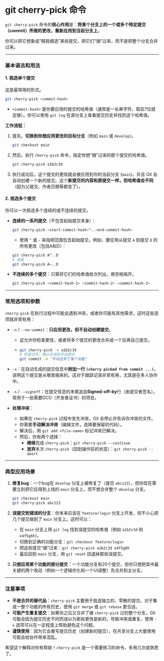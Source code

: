 # git cherry-pick 命令

`git cherry-pick` 命令的**核心作用**是：**将某个分支上的一个或多个特定提交（commit）所做的更改，重新应用到当前分支上**。

你可以把它想象成“精挑细选”某些提交，把它们“摘”过来，而不是把整个分支合并过来。

---

### 基本语法和用法

#### 1. 挑选单个提交
这是最常用的形式。

```bash
git cherry-pick <commit-hash>
```
*   `<commit-hash>` 是你要应用的提交的哈希值（通常是一长串字符，取前7位就足够）。你可以使用 `git log` 在源分支上查看提交历史并找到这个哈希值。

**工作流程：**
1.  首先，**切换到你想应用更改的目标分支**（例如 `main` 或 `develop`）。
    ```bash
    git checkout main
    ```
2.  然后，执行 `cherry-pick` 命令，指定你想“摘”过来的那个提交的哈希值。
    ```bash
    git cherry-pick a1b2c3d
    ```
3.  执行成功后，这个提交的更改就会被应用到你的当前分支 (`main`)，并且 Git 会自动创建一个新的提交。这个**新提交的内容和原提交一样，但哈希值会不同**（因为父提交、作者日期等都变了）。

#### 2. 挑选多个提交
你可以一次挑选多个连续的或不连续的提交。

*   **连续的一系列提交**（不包含起始提交本身）：
    ```bash
    git cherry-pick <start-commit-hash>^..<end-commit-hash>
    ```
    *   使用 `^` 或 `~` 来指明范围包含起始提交。例如，要应用从提交 `A` 到提交 `D` 的所有更改（包括A和D）：
    ```bash
    git cherry-pick A^..D
    # 或者
    git cherry-pick A~..D
    ```

*   **不连续的多个提交**：只需将它们的哈希值依次列出，用空格隔开。
    ```bash
    git cherry-pick <commit-hash-1> <commit-hash-2> <commit-hash-3>
    ```

---

### 常用选项和参数

`cherry-pick` 在执行过程中可能会遇到冲突，或者你可能有其他需求，这时这些选项就非常有用：

*   `-n` / `--no-commit`：**只应用更改，但不自动创建提交**。
    *   这允许你检查更改，或者将多个提交的更改合并成一个后再自己提交。
    *   ```bash
        git cherry-pick -n a1b2c3d
        # 检查文件，确认无误后手动提交
        git commit -m "手动合并了某个功能"
        ```

*   `-x`：在自动生成的提交信息中**附加一行 `(cherry picked from commit ...)`**，说明这个提交是从哪里摘来的。这对于跟踪记录非常有用，尤其是在多人协作中。

*   `-s` / `--signoff`：在提交信息的末尾追加**Signed-off-by**行（由提交者签名）。常用于一些需要DCO（开发者证书）的项目。

*   **处理冲突**：
    *   如果在 `cherry-pick` 过程中发生冲突，Git 会停止并告诉你冲突的文件。
    *   你需要**手动解决冲突**（编辑文件，选择要保留的代码）。
    *   解决后，用 `git add <file-name>` 标记冲突已解决。
    *   然后，你有两个选择：
        *   **继续**完成 `cherry-pick`：`git cherry-pick --continue`
        *   **放弃**本次 `cherry-pick`（回到操作前的状态）：`git cherry-pick --abort`

---

### 典型应用场景

1.  **修复bug**：一个bug在 `develop` 分支上被修复了（提交 `abc123`），但你现在需要立刻把它应用到上线的 `main` 分支上，而不想合并整个 `develop` 分支。
    ```bash
    git checkout main
    git cherry-pick abc123
    ```

2.  **误提交到错误的分支**：你本来应该在 `feature/login` 分支上开发，但不小心把几个提交做到了 `main` 分支上。这时可以：
    *   在 `main` 分支上用 `git log` 找到误提交的哈希值（例如 `a1b2c3d` 和 `e4f5g6h`）。
    *   切换到正确的功能分支：`git checkout feature/login`
    *   把这些提交“摘”过来：`git cherry-pick a1b2c3d e4f5g6h`
    *   最后回到 `main` 分支，用 `git reset` 回退掉那些误提交。

3.  **只想应用某个功能的部分提交**：一个功能分支有20个提交，但你只想把其中最关键的两个改动（例如一个逻辑优化和一个UI调整）先合并到主分支。

---

### 注意事项

*   **不是合并的替代品**：`cherry-pick` 主要用于挑选独立的、零散的提交。对于集成一整个功能的所有历史，使用 `git merge` 或 `git rebase` 更合适。
*   **可能产生重复提交**：如果你之后又合并了被 `cherry-pick` 过的整个分支，Git 可能会因为提交历史不同而误以为那些更改是新的，导致冲突或重复。使用 `-x` 选项可以在一定程度上帮助避免这个问题。
*   **谨慎使用**：因为它会重写提交历史（创建新的提交），在共享分支上大量使用可能会给协作带来混乱。

希望这个解释对你有帮助！`cherry-pick` 是一个需要练习的命令，多用几次就熟悉了。